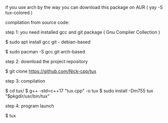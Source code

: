 if you use arch by the way you can download this package on AUR ( yay -S tux-colored )

compilation from source code:

step 1:
you need installed gcc and git package ( Gnu Complier Collection )

$ sudo apt install gcc git - debian-based

$ sudo pacman -S gcc git arch-based

step 2:
download the project repository

$ git clone https://github.com/Nick-cpp/tux

step 3:
compilation


$ cd tux/
$ g++ -std=c++17 "tux.cpp" -o tux
$ sudo install -Dm755 tux "$pkgdir/usr/bin/tux"

step 4:
program launch

$ tux
